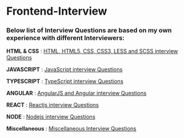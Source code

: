# Frontend-Interview
### Below list of Interview Questions are based on my own experience with different Interviewers:


**HTML & CSS** : [HTML, HTML5, CSS, CSS3, LESS and SCSS interview Questions](./html-css-interview-questions.md) 

**JAVASCRIPT** : [JavaScript interview Questions](./javascript-interview-questions.md) 

**TYPESCRIPT** : [TypeScript interview Questions](./typescript-interview-questions.md) 

**ANGULAR** : [AngularJS and Angular interview Questions](./angular-interview-questions.md) 

**REACT** : [Reactjs interview Questions](./react-interview-questions.md) 

**NODE** : [Nodejs interview Questions](./node-interview-questions.md)


**Miscellaneous** : [Miscellaneous Interview Questions](./miscellaneous-interview-questions.md)
